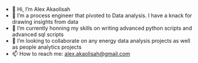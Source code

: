 - 👋 Hi, I’m Alex Akaolisah
- 👀 I’m a process engineer that pivoted to Data analysis. I have a knack for drawing insights from data 
- 🌱 I’m currently honning my skills on writing advanced python scripts and advanced sql scripts
- 💞️ I’m looking to collaborate on any energy data analysis projects as well as people analytics projects
- 📫 How to reach me: alex.akaolisah@gmail.com

<!---
platoalex/platoalex is a ✨ special ✨ repository because its `README.md` (this file) appears on your GitHub profile.
You can click the Preview link to take a look at your changes.
--->
